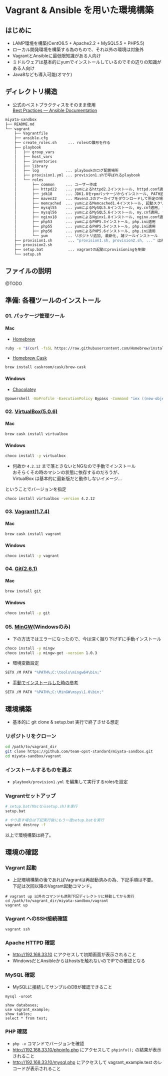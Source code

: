 Vagrant & Ansible を用いた環境構築
======

## はじめに
* LAMP環境を構築(CentO6.5 + Apache2.2 + MySQL5.5 + PHP5.5)
* ローカル開発環境を構築する為のもので、それ以外の環境は対象外
* VagrantとAnsibleに最低限知識がある人向け
* ミドルウェアは基本的にyumでインストールしているのでその辺りの知識がある人向け
* Java8なども導入可能(オマケ)

## ディレクトリ構造
* 公式のベストプラクティスをそのまま使用  
<a href="http://docs.ansible.com/ansible/playbooks_best_practices.html#directory-layout" target="_blank">Best Practices &mdash; Ansible Documentation</a>

```bash
miyata-sandbox
├── README.md
└── vagrant
    ├── Vagrantfile
    ├── ansible.cfg
    ├── create_roles.sh     ... rolesの雛形を作る
    ├── playbook
    │   ├── group_vars
    │   ├── host_vars
    │   ├── inventories
    │   ├── library
    │   ├── log            ... playbookのログ配置場所
    │   ├── provision1.yml ... provision1.shで呼ばれるplaybook
    │   └── roles
    │       ├── common     ... ユーザー作成
    │       ├── httpd22    ... yumによるhttpd2.2インストール, httpd.conf適用, サービス起動
    │       ├── jdk18      ... JDK1.8をrpmパッケージからインストール, PATH追加用スクリプト配置
    │       ├── maven32    ... Maven3.2のアーカイブをダウンロードして所定の場所に配置, PATH追加用スクリプト配置
    │       ├── memcached  ... yumによるMemcached1.4インストール, 起動スクリプト適用, サービス起動
    │       ├── mysql55    ... yumによるMySQL5.6インストール, my.cnf適用, サンプルDBのダンプインポート, サービス起動
    │       ├── mysql56    ... yumによるMySQL5.6インストール, my.cnf適用, サンプルDBのダンプインポート, サービス起動
    │       ├── nginx18    ... yumによるNginx1.8インストール, nginx.conf適用, サービス起動
    │       ├── php53      ... yumによるPHP5.3インストール, php.ini適用
    │       ├── php55      ... yumによるPHP5.5インストール, php.ini適用
    │       ├── php56      ... yumによるPHP5.6インストール, php.ini適用
    │       └── yum        ... リポジトリ追加, 最新化, 諸ツールインストール
    ├── provision1.sh       ... "provision1.sh, provision2.sh, ..." は再起動が必要な場合に分ける想定
    ├── provision2.sh
    ├── setup.bat           ... vagrantの起動とprovisioningを制御
    └── setup.sh
```

## ファイルの説明

@TODO


## 準備: 各種ツールのインストール
### 01. パッケージ管理ツール

#### Mac
* <a href="http://brew.sh/index_ja.html" target="_blank">Homebrew</a>
```bash
ruby -e "$(curl -fsSL https://raw.githubusercontent.com/Homebrew/install/master/install)"
```

* <a href="http://caskroom.io/" target="_blank">Homebrew Cask</a>
```bash
brew install caskroom/cask/brew-cask
```

#### Windows
* <a href="https://chocolatey.org/" target="_blank">Chocolatey</a>
```bash
@powershell -NoProfile -ExecutionPolicy Bypass -Command "iex ((new-object net.webclient).DownloadString('https://chocolatey.org/install.ps1'))" && SET PATH=%PATH%;%ALLUSERSPROFILE%\chocolatey\bin
```

### 02. <a href="https://www.virtualbox.org/" target="_blank">VirtualBox(5.0.6)</a>
#### Mac
```bash
brew cask install virtualbox
```

#### Windows
```bash
choco install -y virtualbox
```

* 何故か `4.2.12` まで落とさないとNGなので手動でインストール  
おそらくその時のマシンの状態に依存するのだろうが、  
VirtualBox は基本的に最新版だと動作しないイメージ...  

ということでバージョンを指定  
```bash
choco install virtualbox -version 4.2.12
```

### 03. <a href="https://www.vagrantup.com/" target="_blank">Vagrant(1.7.4)</a>
#### Mac
```bash
brew cask install vagrant
```

#### Windows
```bash
choco install -y vagrant
```

### 04. <a href="https://git-scm.com/" target="_blank">Git(2.6.1)</a>
#### Mac
```bash
brew install git
```

#### Windows
```bash
choco install -y git
```

### 05. <a href="http://www.mingw.org/" target="_blank">MinGW</a>(Windowsのみ)
* 下の方法ではエラーになったので、今は深く掘り下げずに手動インストール  
```bash
choco install -y mingw
choco install -y mingw-get -version 1.0.3
```

* 環境変数設定  

```bash
SETX /M PATH "%PATH%;C:\tools\mingw64\bin;"
```

* <a href="http://web.plus-idea.net/2014/06/mingw-install-2014/" target="_blank">手動でインストールした時の参考</a>
```bash
SETX /M PATH "%PATH%;C:\MinGW\msys\1.0\bin;"
```

## 環境構築

* 基本的に git clone & setup.bat 実行で終了させる想定

### リポジトリをクローン

```bash
cd /path/to/vagrant_dir
git clone https://github.com/team-opst-standard/miyata-sandbox.git
cd miyata-sandbox/vagrant
```

### インストールするものを選ぶ

* `playbook/provision1.yml` を編集して実行するrolesを設定

### Vagrantセットアップ

```bash
# setup.bat(Macならsetup.sh)を実行
setup.bat

# やり直す場合は下記実行後にもう一度setup.batを実行
vagrant destroy -f
```

以上で環境構築は終了。


## 環境の確認

### Vagrant 起動
* 上記環境構築の後であればVagrantは再起動済みの為、下記手順は不要。  
下記は次回以降のVagrant起動コマンド。

```
# vagrant up 以外のコマンドも原則下記ディレクトリに移動してから実行
cd /path/to/vagrant_dir/miyata-sandbox/vagrant
vagrant up
```

### Vagrant へのSSH接続確認

```
vagrant ssh
```

### Apache HTTPD 確認
* http://192.168.33.10 にアクセスして初期画面が表示されること
* WindowsだとAnsibleからはhostsを触れないのでIPでの確認となる

### MySQL 確認
* MySQLに接続してサンプルのDBが確認できること

```
mysql -uroot

show databases;
use vagrant_example;
show tables;
select * from test;
```

### PHP 確認
* `php -v` コマンドでバージョンを確認
* http://192.168.33.10/phpinfo.php にアクセスして `phpinfo();` の結果が表示されること
* http://192.168.33.10/mysql.php にアクセスして vagrant_example.test のレコードが表示されること
